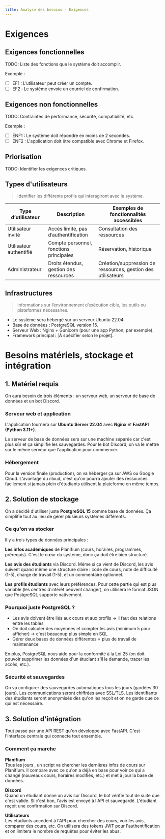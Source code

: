 ```yaml
---
title: Analyse des besoins - Exigences
---
```


# Exigences

## Exigences fonctionnelles

TODO: Liste des fonctions que le système doit accomplir.

Exemple :

- [ ] EF1 : L’utilisateur peut créer un compte.
- [ ] EF2 : Le système envoie un courriel de confirmation.

## Exigences non fonctionnelles

TODO: Contraintes de performance, sécurité, compatibilité, etc.

Exemple :

- [ ] ENF1 : Le système doit répondre en moins de 2 secondes.
- [ ] ENF2 : L'application doit être compatible avec Chrome et Firefox.

## Priorisation

TODO: Identifier les exigences critiques.

## Types d'utilisateurs

> Identifier les différents profils qui interagiront avec le système.

| Type d’utilisateur | Description | Exemples de fonctionnalités accessibles |
|--------------------|-------------|------------------------------------------|
| Utilisateur invité | Accès limité, pas d’authentification | Consultation des ressources |
| Utilisateur authentifié | Compte personnel, fonctions principales | Réservation, historique |
| Administrateur | Droits étendus, gestion des ressources | Création/suppression de ressources, gestion des utilisateurs |

<!-- TODO: Détailler selon le périmètre du projet. -->

## Infrastructures

> Informations sur l’environnement d’exécution cible, les outils ou plateformes nécessaires.

- Le système sera hébergé sur un serveur Ubuntu 22.04.
- Base de données : PostgreSQL version 15.
- Serveur Web : Nginx + Gunicorn (pour une app Python, par exemple).
- Framework principal : [À spécifier selon le projet].


# Besoins matériels, stockage et intégration

## 1. Matériel requis

On aura besoin de trois éléments : un serveur web, un serveur de base de données et un bot Discord.

### Serveur web et application

L'application tournera sur **Ubuntu Server 22.04** avec **Nginx** et **FastAPI (Python 3.11+)**.

Le serveur de base de données sera sur une machine séparée  car c'est plus sûr et ça simplifie les sauvegardes. Pour le bot Discord, on va le mettre sur le même serveur que l'application pour commencer.

### Hébergement

Pour la version finale (production), on va héberger ça sur AWS ou Google Cloud. L'avantage du cloud, c'est qu'on pourra ajouter des ressources facilement si jamais plein d'étudiants utilisent la plateforme en même temps.


## 2. Solution de stockage

On a décidé d'utiliser juste **PostgreSQL 15** comme base de données. Ça simplifie tout au lieu de gérer plusieurs systèmes différents.

### Ce qu'on va stocker

Il y a trois types de données principales :

**Les infos académiques** de Planifium (cours, horaires, programmes, prérequis). C'est le cœur du système, donc ça doit être bien structuré.

**Les avis des étudiants** via Discord. Même si ça vient de Discord, les avis suivent quand même une structure claire : code de cours, note de difficulté (1-5), charge de travail (1-5), et un commentaire optionnel.

**Les profils étudiants** avec leurs préférences. Pour cette partie qui est plus variable (les centres d'intérêt peuvent changer), on utilisera le format JSON que PostgreSQL supporte nativement.

### Pourquoi juste PostgreSQL ?

- Les avis doivent être liés aux cours et aux profils → il faut des relations entre les tables
- On doit calculer des moyennes et compter les avis (minimum 5 pour afficher) → c'est beaucoup plus simple en SQL
- Gérer deux bases de données différentes = plus de travail de maintenance

En plus, PostgreSQL nous aide pour la conformité à la Loi 25 (on doit pouvoir supprimer les données d'un étudiant s'il le demande, tracer les accès, etc.).

### Sécurité et sauvegardes

On va configurer des sauvegardes automatiques tous les jours (gardées 30 jours). Les communications seront chiffrées avec SSL/TLS. Les identifiants des étudiants seront anonymisés dès qu'on les reçoit et on ne garde que ce qui est nécessaire.


## 3. Solution d'intégration

Tout passe par une API REST qu'on développe avec FastAPI. C'est l'interface centrale qui connecte tout ensemble.

### Comment ça marche

**Planifium**  
Tous les jours , un script va chercher les dernières infos de cours sur Planifium. Il compare avec ce qu'on a déjà en base pour voir ce qui a changé (nouveaux cours, horaires modifiés, etc.) et met à jour la base de données.

**Discord**  
Quand un étudiant donne un avis sur Discord, le bot vérifie tout de suite que c'est valide. Si c'est bon, l'avis est envoyé à l'API et sauvegardé. L'étudiant reçoit une confirmation sur Discord.

**Utilisateurs**  
Les étudiants accèdent à l'API pour chercher des cours, voir les avis, comparer des cours, etc. On utilisera des tokens JWT pour l'authentification et on limitera le nombre de requêtes pour éviter les abus.



